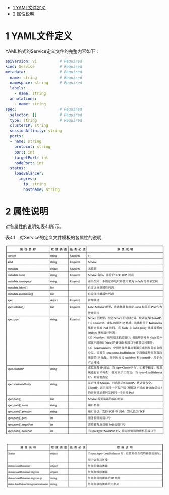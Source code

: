 
<!-- @import "[TOC]" {cmd="toc" depthFrom=1 depthTo=6 orderedList=false} -->

<!-- code_chunk_output -->

- [1 YAML文件定义](#1-yaml文件定义)
- [2 属性说明](#2-属性说明)

<!-- /code_chunk_output -->

# 1 YAML文件定义

YAML格式的Service定义文件的完整内容如下：

```yaml
apiVersion: v1          # Required
kind: Service           # Required
metadata:               # Required
  name: string          # Required
  namespace: string     # Required
  labels: 
    - name: string
  annotations:
    - name: string
spec:                   # Required
  selector: []          # Required
  type: string          # Required
  clusterIP: string
  sessionAffinity: string
  ports:
  - name: string
    protocol: string
    port: int
    targetPort: int
    nodePort: int
  status:
    loadBalancer:
      ingress:
        ip: string
        hostname: string
```

# 2 属性说明

对各属性的说明如表4.1所示。

表4.1　对Service的定义文件模板的各属性的说明:

![2019-08-29-20-12-16.png](./images/2019-08-29-20-12-16.png)

![2019-08-29-20-12-28.png](./images/2019-08-29-20-12-28.png)